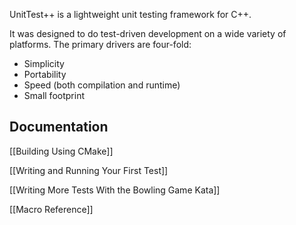 UnitTest++ is a lightweight unit testing framework for C++.

It was designed to do test-driven development on a wide variety of platforms. The primary drivers are four-fold:

* Simplicity
* Portability
* Speed (both compilation and runtime)
* Small footprint

Documentation
-------------

[[Building Using CMake]]

[[Writing and Running Your First Test]]

[[Writing More Tests With the Bowling Game Kata]]

[[Macro Reference]]

